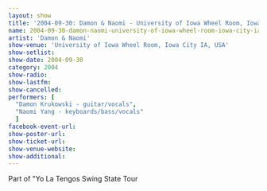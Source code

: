 ```yaml
---
layout: show
title: '2004-09-30: Damon & Naomi - University of Iowa Wheel Room, Iowa City IA, USA'
name: 2004-09-30-damon-naomi-university-of-iowa-wheel-room-iowa-city-ia-usa
artist: 'Damon & Naomi'
show-venue: 'University of Iowa Wheel Room, Iowa City IA, USA'
show-setlist: 
show-date: 2004-09-30
category: 2004
show-radio: 
show-lastfm: 
show-cancelled: 
performers: [
  "Damon Krukowski - guitar/vocals",
  "Naomi Yang - keyboards/bass/vocals"
  ]
facebook-event-url: 
show-poster-url: 
show-ticket-url: 
show-venue-website: 
show-additional: 
---
```


Part of "Yo La Tengos Swing State Tour